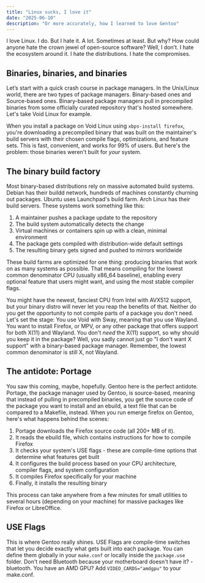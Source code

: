 ```yaml
---
title: "Linux sucks, I love it"
date: "2025-06-10"
description: "Or more accurately, how I learned to love Gentoo"
---
```


I love Linux. I do. But I hate it. A lot. Sometimes at least. But why? How could anyone hate the crown jewel of open-source software? Well, I don’t. I hate the ecosystem around it. I hate the distributions. I hate the compromises.

## Binaries, binaries, and binaries
Let’s start with a quick crash course in package managers. In the Unix/Linux world, there are two types of package managers. Binary-based ones and Source-based ones. Binary-based package managers pull in precompiled binaries from some officially curated repository that's hosted somewhere. Let's take Void Linux for example.

When you install a package on Void Linux using `xbps-install firefox`, you're downloading a precompiled binary that was built on the maintainer's build servers with their chosen compile flags, optimizations, and feature sets. This is fast, convenient, and works for 99% of users. But here's the problem: those binaries weren't built for *your* system.

## The binary build factory

Most binary-based distributions rely on massive automated build systems. Debian has their buildd network, hundreds of machines constantly churning out packages. Ubuntu uses Launchpad's build farm. Arch Linux has their build servers. These systems work something like this:

1. A maintainer pushes a package update to the repository
2. The build system automatically detects the change
3. Virtual machines or containers spin up with a clean, minimal environment
4. The package gets compiled with distribution-wide default settings
5. The resulting binary gets signed and pushed to mirrors worldwide

These build farms are optimized for one thing: producing binaries that work on as many systems as possible. That means compiling for the lowest common denominator CPU (usually x86_64 baseline), enabling every optional feature that users might want, and using the most stable compiler flags.

You might have the newest, fanciest CPU from Intel with AVX512 support, but your binary distro will never let you reap the benefits of that. Neither do you get the opportunity to not compile parts of a package you don't need. Let's set the stage: You use Void with Sway, meaning that you use Wayland. You want to install Firefox, or MPV, or any other package that offers support for both X(11) and Wayland. You don't *need* the X(11) support, so why should you keep it in the package? Well, you sadly cannot just go "I don't want X support" with a binary-based package manager. Remember, the lowest common denominator is still X, not Wayland.

## The antidote: Portage
You saw this coming, maybe, hopefully. Gentoo here is the perfect antidote. Portage, the package manager used by Gentoo, is source-based, meaning that instead of pulling in precompiled binaries, you get the source code of the package you want to install and an ebuild, a text file that can be compared to a Makefile, instead.
When you run emerge firefox on Gentoo, here's what happens behind the scenes:

1. Portage downloads the Firefox source code (all 200+ MB of it).
2. It reads the ebuild file, which contains instructions for how to compile Firefox
3. It checks your system's USE flags - these are compile-time options that determine what features get built
4. It configures the build process based on your CPU architecture, compiler flags, and system configuration
5. It compiles Firefox specifically for your machine
6. Finally, it installs the resulting binary

This process can take anywhere from a few minutes for small utilities to several hours (depending on your machine) for massive packages like Firefox or LibreOffice.

## USE Flags
This is where Gentoo really shines. USE Flags are compile-time switches that let you decide exactly what gets built into each package. You can define them globally in your `make.conf` or locally inside the `package.use` folder. Don't need Bluetooth because your motherboard doesn't have it? -bluetooth. You have an AMD GPU? Add `VIDEO_CARDS="amdgpu"` to your make.conf.